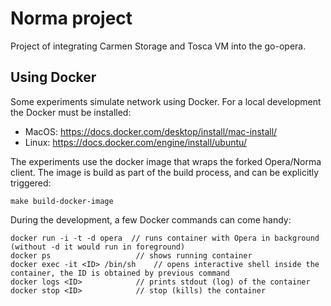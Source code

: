 Norma project
=============

Project of integrating Carmen Storage and Tosca VM into the go-opera.

## Using Docker

Some experiments simulate network using Docker. For a local development the Docker must be installed:
* MacOS: https://docs.docker.com/desktop/install/mac-install/
* Linux: https://docs.docker.com/engine/install/ubuntu/

The experiments use the docker image that wraps the forked Opera/Norma client. The image is build as part of 
the build process, and can be explicitly triggered:
```
make build-docker-image
```

During the development, a few Docker commands can come handy:
```
docker run -i -t -d opera  // runs container with Opera in background (without -d it would run in foreground)
docker ps                   // shows running container
docker exec -it <ID> /bin/sh    // opens interactive shell inside the container, the ID is obtained by previous command
docker logs <ID>            // prints stdout (log) of the container
docker stop <ID>            // stop (kills) the container 
```
